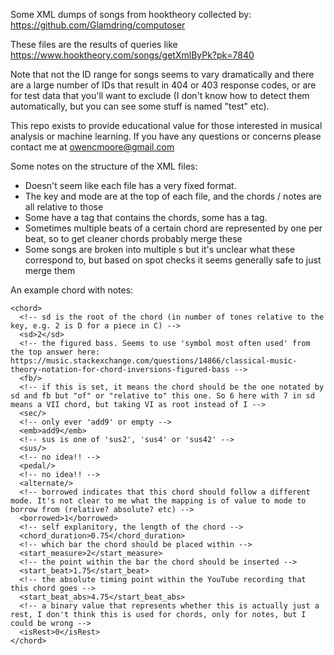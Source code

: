 Some XML dumps of songs from hooktheory collected by: https://github.com/Glamdring/computoser

These files are the results of queries like https://www.hooktheory.com/songs/getXmlByPk?pk=7840

Note that not the ID range for songs seems to vary dramatically and there are a large number of IDs that result in 404 or 403 response codes, or are for test data that you'll want to exclude (I don't know how to detect them automatically, but you can see some stuff is named "test" etc).

This repo exists to provide educational value for those interested in musical analysis or machine learning. If you have any questions or concerns please contact me at owencmoore@gmail.com

Some notes on the structure of the XML files:

- Doesn't seem like each file has a very fixed format.
- The key and mode are at the top of each file, and the chords / notes are all relative to those
- Some have a <harmony> tag that contains the chords, some has a <chords> tag.
- Sometimes multiple beats of a certain chord are represented by one <chord> per beat, so to get cleaner chords probably merge these
- Some songs are broken into multiple <segment>s but it's unclear what these correspond to, but based on spot checks it seems generally safe to just merge them

An example chord with notes:

    <chord>
      <!-- sd is the root of the chord (in number of tones relative to the key, e.g. 2 is D for a piece in C) -->
      <sd>2</sd>
      <!-- the figured bass. Seems to use 'symbol most often used' from the top answer here: https://music.stackexchange.com/questions/14866/classical-music-theory-notation-for-chord-inversions-figured-bass -->
      <fb/>
      <!-- if this is set, it means the chord should be the one notated by sd and fb but "of" or "relative to" this one. So 6 here with 7 in sd means a VII chord, but taking VI as root instead of I -->
      <sec/>
      <!-- only ever 'add9' or empty -->
      <emb>add9</emb>
      <!-- sus is one of 'sus2', 'sus4' or 'sus42' -->
      <sus/>
      <!-- no idea!! -->
      <pedal/>
      <!-- no idea!! -->
      <alternate/>
      <!-- borrowed indicates that this chord should follow a different mode. It's not clear to me what the mapping is of value to mode to borrow from (relative? absolute? etc) -->
      <borrowed>1</borrowed>
      <!-- self explanitory, the length of the chord -->
      <chord_duration>0.75</chord_duration>
      <!-- which bar the chord should be placed within -->
      <start_measure>2</start_measure>
      <!-- the point within the bar the chord should be inserted -->
      <start_beat>1.75</start_beat>
      <!-- the absolute timing point within the YouTube recording that this chord goes -->
      <start_beat_abs>4.75</start_beat_abs>
      <!-- a binary value that represents whether this is actually just a rest, I don't think this is used for chords, only for notes, but I could be wrong -->
      <isRest>0</isRest>
    </chord>
